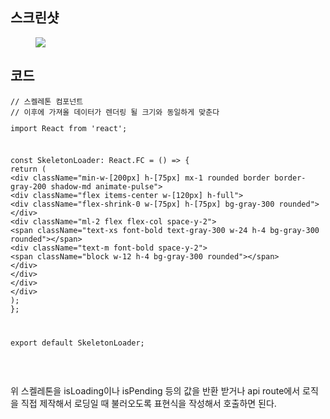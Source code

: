 <h2 data-ke-size="size26">스크린샷</h2>
<p><figure class="imageblock alignCenter" data-ke-mobileStyle="widthOrigin" data-origin-width="2188" data-origin-height="208"><span data-url="https://blog.kakaocdn.net/dn/ceaSPW/btsISNQaXZo/KKBQ7Fp0XbuZrSxT7dE1h1/img.png" data-phocus="https://blog.kakaocdn.net/dn/ceaSPW/btsISNQaXZo/KKBQ7Fp0XbuZrSxT7dE1h1/img.png"><img src="https://blog.kakaocdn.net/dn/ceaSPW/btsISNQaXZo/KKBQ7Fp0XbuZrSxT7dE1h1/img.png" srcset="https://img1.daumcdn.net/thumb/R1280x0/?scode=mtistory2&fname=https%3A%2F%2Fblog.kakaocdn.net%2Fdn%2FceaSPW%2FbtsISNQaXZo%2FKKBQ7Fp0XbuZrSxT7dE1h1%2Fimg.png" onerror="this.onerror=null; this.src='//t1.daumcdn.net/tistory_admin/static/images/no-image-v1.png'; this.srcset='//t1.daumcdn.net/tistory_admin/static/images/no-image-v1.png';" data-origin-width="2188" data-origin-height="208"/></span></figure>
</p>
<h2 data-ke-size="size26">코드</h2>
<pre id="code_1722389850208" class="typescript" data-ke-language="typescript" data-ke-type="codeblock"><code>// 스켈레톤 컴포넌트
// 이후에 가져올 데이터가 렌더링 될 크기와 동일하게 맞춘다
<p>import React from 'react';</p>
<p>const SkeletonLoader: React.FC = () =&gt; {
return (
&lt;div className=&quot;min-w-[200px] h-[75px] mx-1 rounded border border-gray-200 shadow-md animate-pulse&quot;&gt;
&lt;div className=&quot;flex items-center w-[120px] h-full&quot;&gt;
&lt;div className=&quot;flex-shrink-0 w-[75px] h-[75px] bg-gray-300 rounded&quot;&gt;&lt;/div&gt;
&lt;div className=&quot;ml-2 flex flex-col space-y-2&quot;&gt;
&lt;span className=&quot;text-xs font-bold text-gray-300 w-24 h-4 bg-gray-300 rounded&quot;&gt;&lt;/span&gt;
&lt;div className=&quot;text-m font-bold space-y-2&quot;&gt;
&lt;span className=&quot;block w-12 h-4 bg-gray-300 rounded&quot;&gt;&lt;/span&gt;
&lt;/div&gt;
&lt;/div&gt;
&lt;/div&gt;
&lt;/div&gt;
);
};</p>
<p>export default SkeletonLoader;</code></pre></p>
<p data-ke-size="size16">&nbsp;</p>
<p data-ke-size="size16">위 스켈레톤을 isLoading이나 isPending 등의 값을 반환 받거나 api route에서 로직을 직접 제작해서 로딩일 때 불러오도록 표현식을 작성해서 호출하면 된다.</p>